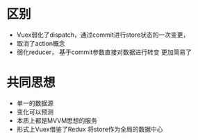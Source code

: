 # 区别

* Vuex弱化了dispatch，通过commit进行store状态的一次变更，
* 取消了action概念
* 弱化reducer， 基于commit参数直接对数据进行转变 更加简易了


# 共同思想

* 单一的数据源
* 变化可以预测
* 本质上都是MVVM思想的服务
* 形式上Vuex借鉴了Redux 将store作为全局的数据中心
